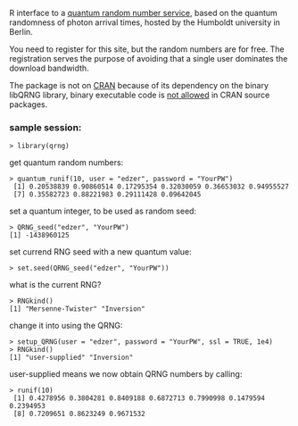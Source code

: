 R interface to a [quantum random number service](https://qrng.physik.hu-berlin.de/download), based on the quantum randomness of photon arrival times, hosted by the Humboldt university in Berlin.

You need to register for this site, but the random numbers are for free. The registration serves the purpose of avoiding that a single user dominates the download bandwidth.

The package is not on [CRAN](http://cran.r-project.org) because of its dependency on the binary libQRNG library, binary executable code is [not allowed](http://cran.r-project.org/web/packages/policies.html) in CRAN source packages.

### sample session:
```
> library(qrng)
```
get quantum random numbers:
```
> quantum_runif(10, user = "edzer", password = "YourPW")
 [1] 0.20538839 0.90860514 0.17295354 0.32030059 0.36653032 0.94955527
 [7] 0.35582723 0.88221983 0.29111428 0.09642045
```
set a quantum integer, to be used as random seed:
```
> QRNG_seed("edzer", "YourPW")
[1] -1438960125
```
set currend RNG seed with a new quantum value:
```
> set.seed(QRNG_seed("edzer", "YourPW"))
```
what is the current RNG?
```
> RNGkind()
[1] "Mersenne-Twister" "Inversion"
```
change it into using the QRNG:
```
> setup_QRNG(user = "edzer", password = "YourPW", ssl = TRUE, 1e4)
> RNGkind()
[1] "user-supplied" "Inversion"
```
user-supplied means we now obtain QRNG numbers by calling:
```
> runif(10) 
 [1] 0.4278956 0.3804281 0.8409188 0.6872713 0.7990998 0.1479594 0.2394953
 [8] 0.7209651 0.8623249 0.9671532
```

